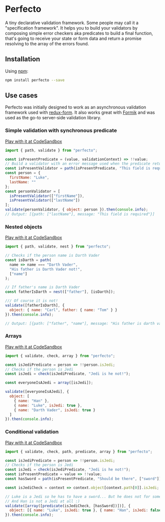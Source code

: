 # Perfecto

A tiny declarative validation framework. Some people may call it a "specification framework". It helps you to
build your validators by composing simple error checkers aka predicates to build a final function, that's going
to receive your state or form data and return a promise resolving to the array of the errors found.

## Installation

Using [npm](https://www.npmjs.com/):

```bash
npm install perfecto --save
```

## Use cases

Perfecto was initially designed to work as an asynchronous validation framework used with [redux-form](https://redux-form.com/). It also works great with [Formik](https://github.com/jaredpalmer/formik) and was
used as the go-to server-side validation library.

### Simple validation with synchronous predicate

[Play with it at CodeSandbox](https://codesandbox.io/s/94zm4orvw4)

```js
import { path, validate } from "perfecto";

const isPresentPredicate = (value, validationContext) => !!value;
// Build a validator with an error message used when the predicate returns falsy value.
const isPresentValidator = path(isPresentPredicate, "This field is required");
const person = {
  firstName: "Luke",
  lastName: ""
};
const personValidator = [
  isPresentValidator(["firstName"]),
  isPresentValidator(["lastName"])
];
validate(personValidator, { object: person }).then(console.info);
// Output: [{path: ["lastName"], message: "This field is required"}]
```

### Nested objects

[Play with it at CodeSandbox](https://codesandbox.io/s/qvpzvk56q4)

```js
import { path, validate, nest } from "perfecto";

// Checks if the person name is Darth Vader
const isDarth = path(
  name => name === "Darth Vader",
  "His father is Darth Vader not!",
  ["name"]
);

// If father's name is Darth Vader
const fatherIsDarth = nest(["father"], [isDarth]);

/// Of course it is not!
validate([fatherIsDarth], {
  object: { name: "Carl", father: { name: "Tom" } }
}).then(console.info);

// Output: [{path: ["father", "name"], message: "His father is darth vader not!"}]
```

### Arrays

[Play with it at CodeSandbox](https://codesandbox.io/s/7k1r52vmox)

```js
import { validate, check, array } from "perfecto";

const isJediPredicate = person => !!person.isJedi;
// Checks if the person is Jedi
const isJedi = check(isJediPredicate, "Jedi is he not!");

const everyoneIsAJedi = array([isJedi]);

validate([everyoneIsAJedi], {
  object: [
    { name: "Han" },
    { name: "Luke", isJedi: true },
    { name: "Darth Vader", isJedi: true }
  ]
}).then(console.info);
```

### Conditional validation

[Play with it at CodeSandbox](https://codesandbox.io/s/8zz3nk8470)

```js
import { validate, check, path, predicate, array } from "perfecto";

const isJediPredicate = person => !!person.isJedi;
// Checks if the person is Jedi
const isJedi = check(isJediPredicate, "Jedi is he not!");
const isPresentPredicate = value => !!value;
const hasSword = path(isPresentPredicate, "Should be there", ["sword"]);

const isJediCheck = context => context.object[context.path[0]].isJedi;

// Luke is a Jedi so he has to have a sword... But he does not for some reason
// And Han is not a Jedi at all :)
validate([array([predicate(isJediCheck, [hasSword])])], {
  object: [{ name: "Luke", isJedi: true }, { name: "Han", isJedi: false }]
}).then(console.info);
```
